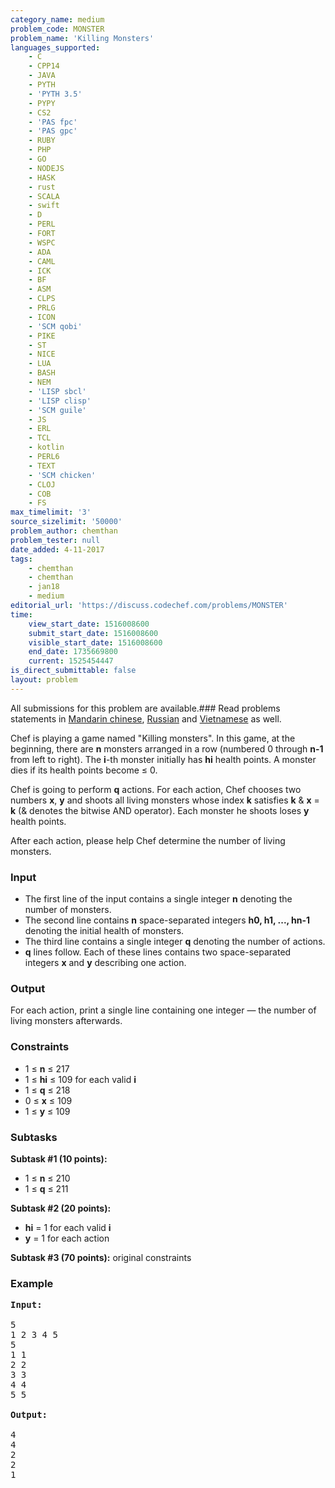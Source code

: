 ```yaml
---
category_name: medium
problem_code: MONSTER
problem_name: 'Killing Monsters'
languages_supported:
    - C
    - CPP14
    - JAVA
    - PYTH
    - 'PYTH 3.5'
    - PYPY
    - CS2
    - 'PAS fpc'
    - 'PAS gpc'
    - RUBY
    - PHP
    - GO
    - NODEJS
    - HASK
    - rust
    - SCALA
    - swift
    - D
    - PERL
    - FORT
    - WSPC
    - ADA
    - CAML
    - ICK
    - BF
    - ASM
    - CLPS
    - PRLG
    - ICON
    - 'SCM qobi'
    - PIKE
    - ST
    - NICE
    - LUA
    - BASH
    - NEM
    - 'LISP sbcl'
    - 'LISP clisp'
    - 'SCM guile'
    - JS
    - ERL
    - TCL
    - kotlin
    - PERL6
    - TEXT
    - 'SCM chicken'
    - CLOJ
    - COB
    - FS
max_timelimit: '3'
source_sizelimit: '50000'
problem_author: chemthan
problem_tester: null
date_added: 4-11-2017
tags:
    - chemthan
    - chemthan
    - jan18
    - medium
editorial_url: 'https://discuss.codechef.com/problems/MONSTER'
time:
    view_start_date: 1516008600
    submit_start_date: 1516008600
    visible_start_date: 1516008600
    end_date: 1735669800
    current: 1525454447
is_direct_submittable: false
layout: problem
---
```

All submissions for this problem are available.### Read problems statements in [Mandarin chinese](http://www.codechef.com/download/translated/JAN18/mandarin/MONSTER.pdf), [Russian](http://www.codechef.com/download/translated/JAN18/russian/MONSTER.pdf) and [Vietnamese](http://www.codechef.com/download/translated/JAN18/vietnamese/MONSTER.pdf) as well.

Chef is playing a game named "Killing monsters". In this game, at the beginning, there are **n** monsters arranged in a row (numbered 0 through **n-1** from left to right). The **i**-th monster initially has **hi** health points. A monster dies if its health points become ≤ 0.

Chef is going to perform **q** actions. For each action, Chef chooses two numbers **x**, **y** and shoots all living monsters whose index **k** satisfies **k** & **x** = **k** (& denotes the bitwise AND operator). Each monster he shoots loses **y** health points.

After each action, please help Chef determine the number of living monsters.

### Input

- The first line of the input contains a single integer **n** denoting the number of monsters.
- The second line contains **n** space-separated integers **h0, h1, ..., hn-1** denoting the initial health of monsters.
- The third line contains a single integer **q** denoting the number of actions.
- **q** lines follow. Each of these lines contains two space-separated integers **x** and **y** describing one action.

### Output

For each action, print a single line containing one integer — the number of living monsters afterwards.

### Constraints

- 1 ≤ **n** ≤ 217
- 1 ≤ **hi** ≤ 109 for each valid **i**
- 1 ≤ **q** ≤ 218
- 0 ≤ **x** ≤ 109
- 1 ≤ **y** ≤ 109

### Subtasks

**Subtask #1 (10 points):**

- 1 ≤ **n** ≤ 210
- 1 ≤ **q** ≤ 211

**Subtask #2 (20 points):**

- **hi** = 1 for each valid **i**
- **y** = 1 for each action

**Subtask #3 (70 points):** original constraints

### Example

<pre><b>Input:</b>

5
1 2 3 4 5
5
1 1
2 2
3 3
4 4
5 5

<b>Output:</b>

4
4
2
2
1
</pre>